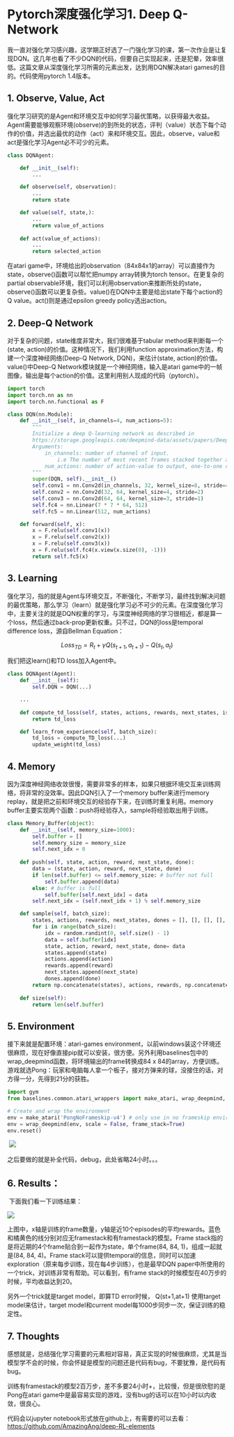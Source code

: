 # Pytorch深度强化学习1. Deep Q-Network

我一直对强化学习感兴趣，这学期正好选了一门强化学习的课，第一次作业是让复现DQN。这几年也看了不少DQN的代码，但要自己实现起来，还是犯晕，效率很低。这篇文章从深度强化学习所需的元素出发，达到用DQN解决atari games的目的。代码使用pytorch 1.4版本。

## 1. Observe, Value, Act
强化学习研究的是Agent和环境交互中如何学习最优策略，以获得最大收益。Agent需要能够观察环境(observe)的到所处的状态，评判（value）状态下每个动作的价值，并选出最优的动作（act）来和环境交互。因此，observe，value和act是强化学习Agent必不可少的元素。
```python
class DQNAgent: 

    def __init__(self):
        ...

    def observe(self, observation):
        ...
        return state

    def value(self, state,):
        ...
        return value_of_actions
    
    def act(value_of_actions):
        ...
        return selected_action
```
在atari game中，环境给出的observation（84x84x1的array）可以直接作为state，observe()函数可以帮忙把numpy array转换为torch tensor。在更复杂的partial observable环境，我们可以利用observation来推断所处的state，observe()函数可以更复杂些。value()在DQN中主要是给出state下每个action的Q value。act()则是通过epsilon greedy policy选出action。

## 2. Deep-Q Network
对于复杂的问题，state维度非常大，我们很难基于tabular method来判断每一个(state, action)的价值。这种情况下，我们利用function approximation方法，构建一个深度神经网络(Deep-Q Network, DQN)，来估计(state, action)的价值。value()中Deep-Q Network模块就是一个神经网络，输入是atari game中的一帧图像，输出是每个action的价值。这里利用别人现成的代码（pytorch）。
```python
import torch
import torch.nn as nn
import torch.nn.functional as F

class DQN(nn.Module):
    def __init__(self, in_channels=4, num_actions=5):
        """
        Initialize a deep Q-learning network as described in
        https://storage.googleapis.com/deepmind-data/assets/papers/DeepMindNature14236Paper.pdf
        Arguments:
            in_channels: number of channel of input.
                i.e The number of most recent frames stacked together as describe in the paper
            num_actions: number of action-value to output, one-to-one correspondence to action in game.
        """
        super(DQN, self).__init__()
        self.conv1 = nn.Conv2d(in_channels, 32, kernel_size=8, stride=4)
        self.conv2 = nn.Conv2d(32, 64, kernel_size=4, stride=2)
        self.conv3 = nn.Conv2d(64, 64, kernel_size=3, stride=1)
        self.fc4 = nn.Linear(7 * 7 * 64, 512)
        self.fc5 = nn.Linear(512, num_actions)

    def forward(self, x):
        x = F.relu(self.conv1(x))
        x = F.relu(self.conv2(x))
        x = F.relu(self.conv3(x))
        x = F.relu(self.fc4(x.view(x.size(0), -1)))
        return self.fc5(x)
```
## 3. Learning
强化学习，指的就是Agent与环境交互，不断强化，不断学习，最终找到解决问题的最优策略，那么学习（learn）就是强化学习必不可少的元素。在深度强化学习中，主要关注的就是DQN权重的学习，与深度神经网络的学习很相近，都是算一个loss，然后通过back-prop更新权重。只不过，DQN的loss是temporal difference loss，源自Bellman Equation：

$$Loss_{TD}=R_t+\gamma Q(s_{t+1},a_{t+1})−Q(s_t,a_t)$$

我们把这learn()和TD loss加入Agent中。
```python
class DQNAgent(Agent): 
    def __init__(self):
        self.DQN = DQN(...)

    ...
    
    def compute_td_loss(self, states, actions, rewards, next_states, is_done, gamma=0.99):
        return td_loss

    def learn_from_experience(self, batch_size):
        td_loss = compute_TD_loss(...)
        update_weight(td_loss)
```
## 4. Memory 
因为深度神经网络收敛很慢，需要非常多的样本，如果只根据环境交互来训练网络，将非常的没效率。因此DQN引入了一个memory buffer来进行memory replay，就是把之前和环境交互的经验存下来，在训练时重复利用。memory buffer主要实现两个函数：push将经验存入，sample将经验取出用于训练。
```python
class Memory_Buffer(object):
    def __init__(self, memory_size=1000):
        self.buffer = []
        self.memory_size = memory_size
        self.next_idx = 0
        
    def push(self, state, action, reward, next_state, done):
        data = (state, action, reward, next_state, done)
        if len(self.buffer) <= self.memory_size: # buffer not full
            self.buffer.append(data)
        else: # buffer is full
            self.buffer[self.next_idx] = data
        self.next_idx = (self.next_idx + 1) % self.memory_size

    def sample(self, batch_size):
        states, actions, rewards, next_states, dones = [], [], [], [], []
        for i in range(batch_size):
            idx = random.randint(0, self.size() - 1)
            data = self.buffer[idx]
            state, action, reward, next_state, done= data
            states.append(state)
            actions.append(action)
            rewards.append(reward)
            next_states.append(next_state)
            dones.append(done)
        return np.concatenate(states), actions, rewards, np.concatenate(next_states), dones
    
    def size(self):
        return len(self.buffer)
```
## 5. Environment
接下来就是配置环境：atari-games environment，以前windows装这个环境还很麻烦，现在好像直接pip就可以安装，很方便。另外利用baselines包中的wrap_deepmind函数，将环境输出的frame转换成84 x 84的array，方便训练。游戏就选Pong：玩家和电脑每人拿一个板子，接对方弹来的球，没接住的话，对方得一分，先得到21分的获胜。
```python
import gym
from baselines.common.atari_wrappers import make_atari, wrap_deepmind, LazyFrames

# Create and wrap the environment
env = make_atari('PongNoFrameskip-v4') # only use in no frameskip environment
env = wrap_deepmind(env, scale = False, frame_stack=True)
env.reset()
```
​
![](./img/1-1.png)

之后要做的就是补全代码，debug，此处省略24小时。。。

## 6. Results：
​
下面我们看一下训练结果：

![](./img/1-2.png)

上图中，x轴是训练的frame数量，y轴是近10个episodes的平均rewards。蓝色和橘黄色的线分别对应无framestack和有framestack的模型。Frame stack指的是将近期的4个frame贴合到一起作为state，单个frame(84, 84, 1)，组成一起就是(84, 84, 4)。Frame stack可以提供temporal的信息，同时可以加速exploration（原来每步训练，现在每4步训练），也是最早DQN paper中所使用的一个trick，对训练非常有帮助。可以看到，有frame stack的时候模型在40万步的时候，平均收益达到20。

另外一个trick就是target model，即算TD error时候， Q(st+1,at+1) 使用target model来估计，target model和current model每1000步同步一次，保证训练的稳定性。
## 7. Thoughts
感想就是，总结强化学习需要的元素相对容易，真正实现的时候很麻烦，尤其是当模型学不会的时候，你会怀疑是模型的问题还是代码有bug，不要犹豫，是代码有bug。

训练有framestack的模型2百万步，差不多要24小时+，比较慢，但是很欣慰的是Pong在atari game中是最容易实现的游戏，没有bug的话可以在10小时以内收敛，很良心。

代码会以jupyter notebook形式放在github上，有需要的可以去看：https://github.com/AmazingAng/deep-RL-elements